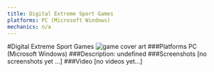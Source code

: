 ```yaml
---
title: Digital Extreme Sport Games
platforms: PC (Microsoft Windows)
mechanics: n/a
---
```

#Digital Extreme Sport Games
![game cover art](//images.igdb.com/igdb/image/upload/t_cover_big/lzwlul0dulrcufwkazet.jpg "Logo Title Text 1")
###Platforms
PC (Microsoft Windows)
###Description:
undefined
###Screenshots
[no screenshots yet ...]
###Video
[no videos yet...]
